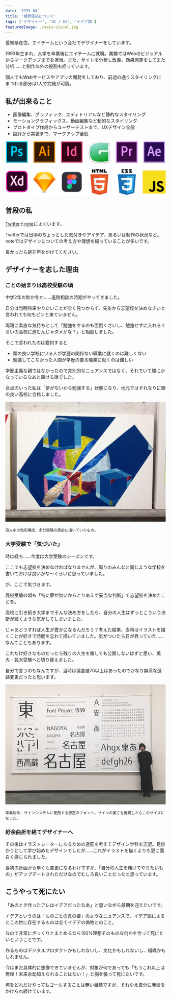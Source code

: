 ```yaml
---
date: '1993-04'
title: '綿貫佳祐について'
tags: ['デザイナー', 'UI / UX', 'イデア論']
featuredImage: ./main-visual.jpg
---
```


愛知県在住。エイチームという会社でデザイナーをしています。

1993年生まれ、大学を卒業後にエイチームに就職。業務ではWebのビジュアルからマークアップまでを担当。また、サイトを分析し改善、効果測定をしてまた分析……と制作以外の役割も担っています。

個人でもWebサービスやアプリの開発をしており、前述の通りスタイリングにまつわる部分は1人で完結が可能。

## 私が出来ること

* 画像編集、グラフィック、エディトリアルなど静的なスタイリング
* モーショングラフィックス、動画編集など動的なスタイリング
* プロトタイプ作成からユーザーテストまで、UXデザイン全般
* 設計から実装まで、マークアップ全般

![使えるソフトの一例](./available-technics.jpg)

## 普段の私

[Twitter](https://twitter.com/xrxoxcxox)と[note](https://note.mu/xrxoxcxox)によくいます。

Twitterでは日頃のちょっとした気付きやアイデア、あるいは制作の状況など。noteではデザインについての考え方や理想を綴っていることが多いです。

良かったら是非声をかけてください。

## デザイナーを志した理由

### ことの始まりは高校受験の頃

中学2年の秋か冬か……進路相談の時期がやってきました。

自分は当時将来やりたいことが全く見つからず、先生から志望校を決めなさいと言われても何もピンと来ていません。

両親に素直な気持ちとして「勉強をするのも面倒くさいし、勉強せずに入れるぐらいの高校に進むんじゃダメかな？」と相談しました。

そこで言われたのは要約すると

* 頭の良い学校にいる人が学歴の関係ない職業に就くのは難しくない
* 勉強してこなかった人間が学歴の要る職業に就くのは難しい

学歴主義な親ではなかったので差別的なニュアンスではなく、それでいて理にかなっているなあと頷ける話でした。

合点のいった私は「夢がないから勉強する」状態になり、地元ではそれなりに頭の良い高校に合格しました。

![浪人当時の色彩構成](./ronin.jpg)

<small>浪人中の色彩構成、多分受験の直前に描いていたもの。</small>

### 大学受験で「気づいた」

時は経ち……今度は大学受験のシーズンです。

ここでも志望校を決めなければなりませんが、周りのみんなと同じような学校を書いておけば良いかな〜ぐらいに思っていました。

が、ここで気づきます。

高校受験の頃も「特に夢が無いからとりあえず妥当な判断」で志望校を決めたことを。

高校に引き続き大学までそんな決め方をしたら、自分の人生はずっとこういう決断が続くような気がしてしまいました。

じゃあどうすれば人生が豊かになるんだろう？考えた結果、当時はイラストを描くことが好きで時間を忘れて描いていました。気がついたら日が昇っていた……なんてこともあります。

これだけ好きなものだったら残りの人生を賭しても公開しないはずと思い、美大・芸大受験へと切り替えました。

自分で言うのもなんですが、当時は偏差値70以上はあったのでかなり無茶な進路変更だったと思います。

![卒業制作のフォントと一緒に写る自分](./graduation-production.jpg)

<small>
  卒業制作、サインシステムに使用する想定のフォント。サインの実寸を再現したらこのサイズになった。
</small>

### 紆余曲折を経てデザイナーへ

その後はイラストレーターになるための道筋を考えてデザイン学科を志望。足掛かりとして学び始めたデザインでしたが……これがイラストを描くよりも更に面白く感じられました。

当初の計画から早くも変更になるわけですが、「自分の人生を賭けてやりたいもの」がアップデートされただけなのでむしろ良いことだったと思っています。

## こうやって死にたい

「あのとき作ったアレはイデアだったなあ」と思いながら最期を迎えたいです。

イデアというのは「ものごとの真の姿」のようなニュアンスで、イデア論によるとこの世に存在するものは全てイデアの偽物とのこと。

なので非常にざっくりとまとめるなら100%理想そのものな何かを作って死にたいということです。

作るものはデジタルプロダクトかもしれないし、文化かもしれないし、組織かもしれません。

今はまだ具体的に想像できていませんが、対象が何であっても「もうこれ以上は無理！未来永劫超えられることはない！」と胸を張って死にたいです。

何をどれだけやってもゴールすることは無い目標ですが、それゆえ自分に発破をかけられ続けています。